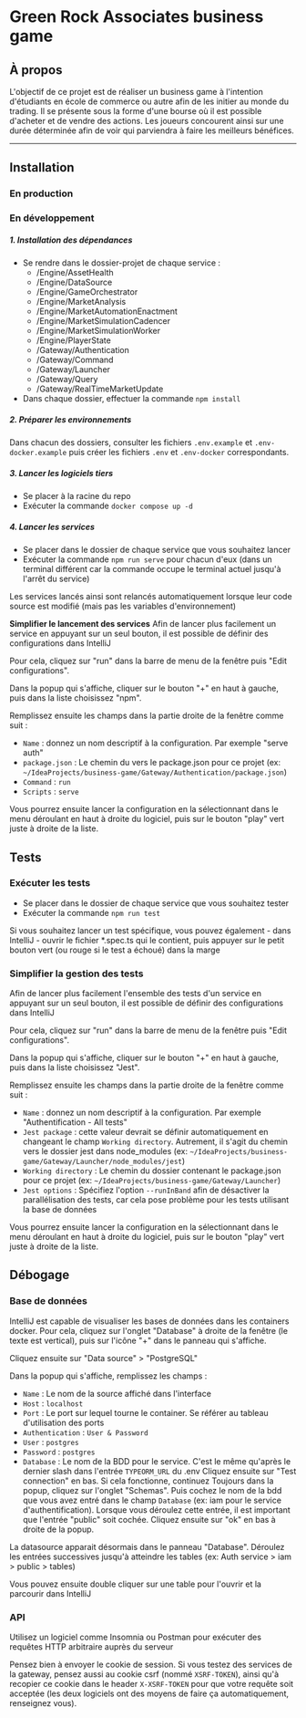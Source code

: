 # Green Rock Associates business game

## À propos
L'objectif de ce projet est de réaliser un business game à l'intention d'étudiants en école de commerce ou autre afin de les initier au monde du trading. Il se présente sous la forme d'une bourse où il est possible d'acheter et de vendre des actions. Les joueurs concourent ainsi sur une durée déterminée afin de voir qui parviendra à faire les meilleurs bénéfices.

---

## Installation
### En production

### En développement
##### 1. Installation des dépendances
- Se rendre dans le dossier-projet de chaque service :
    - /Engine/AssetHealth
    - /Engine/DataSource
    - /Engine/GameOrchestrator
    - /Engine/MarketAnalysis
    - /Engine/MarketAutomationEnactment
    - /Engine/MarketSimulationCadencer
    - /Engine/MarketSimulationWorker
    - /Engine/PlayerState
    - /Gateway/Authentication
    - /Gateway/Command
    - /Gateway/Launcher
    - /Gateway/Query
    - /Gateway/RealTimeMarketUpdate
- Dans chaque dossier, effectuer la commande `npm install`

##### 2. Préparer les environnements
Dans chacun des dossiers, consulter les fichiers `.env.example` et `.env-docker.example` puis créer les fichiers `.env` et `.env-docker` correspondants.

##### 3. Lancer les logiciels tiers
- Se placer à la racine du repo
- Exécuter la commande `docker compose up -d`

##### 4. Lancer les services
- Se placer dans le dossier de chaque service que vous souhaitez lancer
- Exécuter la commande `npm run serve` pour chacun d'eux (dans un terminal différent car la commande occupe le terminal actuel jusqu'à l'arrêt du service)

Les services lancés ainsi sont relancés automatiquement lorsque leur code source est modifié (mais pas les variables d'environnement)

**Simplifier le lancement des services**
Afin de lancer plus facilement un service en appuyant sur un seul bouton, il est possible de définir des configurations dans IntelliJ

Pour cela, cliquez sur "run" dans la barre de menu de la fenêtre puis "Edit configurations".

Dans la popup qui s'affiche, cliquer sur le bouton "+" en haut à gauche, puis dans la liste choisissez "npm".

Remplissez ensuite les champs dans la partie droite de la fenêtre comme suit :
- `Name` : donnez un nom descriptif à la configuration. Par exemple "serve auth"
- `package.json` : Le chemin du vers le package.json pour ce projet (ex: `~/IdeaProjects/business-game/Gateway/Authentication/package.json`)
- `Command` : `run`
- `Scripts` : `serve`

Vous pourrez ensuite lancer la configuration en la sélectionnant dans le menu déroulant en haut à droite du logiciel, puis sur le bouton "play" vert juste à droite de la liste.

## Tests
### Exécuter les tests
- Se placer dans le dossier de chaque service que vous souhaitez tester
- Exécuter la commande `npm run test`

Si vous souhaitez lancer un test spécifique, vous pouvez également - dans IntelliJ - ouvrir le fichier *.spec.ts qui le contient, puis appuyer sur le petit bouton vert (ou rouge si le test a échoué) dans la marge

### Simplifier la gestion des tests
Afin de lancer plus facilement l'ensemble des tests d'un service en appuyant sur un seul bouton, il est possible de définir des configurations dans IntelliJ

Pour cela, cliquez sur "run" dans la barre de menu de la fenêtre puis "Edit configurations".

Dans la popup qui s'affiche, cliquer sur le bouton "+" en haut à gauche, puis dans la liste choisissez "Jest".

Remplissez ensuite les champs dans la partie droite de la fenêtre comme suit :
- `Name` : donnez un nom descriptif à la configuration. Par exemple "Authentification - All tests"
- `Jest package` : cette valeur devrait se définir automatiquement en changeant le champ `Working directory`. Autrement, il s'agit du chemin vers le dossier jest dans node_modules (ex: `~/IdeaProjects/business-game/Gateway/Launcher/node_modules/jest`)
- `Working directory` : Le chemin du dossier contenant le package.json pour ce projet (ex: `~/IdeaProjects/business-game/Gateway/Launcher`)
- `Jest options` : Spécifiez l'option `--runInBand` afin de désactiver la parallélisation des tests, car cela pose problème pour les tests utilisant la base de données

Vous pourrez ensuite lancer la configuration en la sélectionnant dans le menu déroulant en haut à droite du logiciel, puis sur le bouton "play" vert juste à droite de la liste.

## Débogage
### Base de données
IntelliJ est capable de visualiser les bases de données dans les containers docker. Pour cela, cliquez sur l'onglet "Database" à droite de la fenêtre (le texte est vertical), puis sur l'icône "+" dans le panneau qui s'affiche.

Cliquez ensuite sur "Data source" > "PostgreSQL"

Dans la popup qui s'affiche, remplissez les champs :
- `Name` : Le nom de la source affiché dans l'interface
- `Host` : `localhost`
- `Port` : Le port sur lequel tourne le container. Se référer au tableau d'utilisation des ports
- `Authentication` : `User & Password`
- `User` : `postgres`
- `Password` : `postgres`
- `Database` : Le nom de la BDD pour le service. C'est le même qu'après le dernier slash dans l'entrée `TYPEORM_URL` du .env
  Cliquez ensuite sur "Test connection" en bas. Si cela fonctionne, continuez
  Toujours dans la popup, cliquez sur l'onglet "Schemas". Puis cochez le nom de la bdd que vous avez entré dans le champ `Database` (ex: iam pour le service d'authentification). Lorsque vous déroulez cette entrée, il est important que l'entrée "public" soit cochée.
  Cliquez ensuite sur "ok" en bas à droite de la popup.

La datasource apparait désormais dans le panneau "Database". Déroulez les entrées successives jusqu'à atteindre les tables (ex: Auth service > iam > public > tables)

Vous pouvez ensuite double cliquer sur une table pour l'ouvrir et la parcourir dans IntelliJ

### API
Utilisez un logiciel comme Insomnia ou Postman pour exécuter des requêtes HTTP arbitraire auprès du serveur

Pensez bien à envoyer le cookie de session. Si vous testez des services de la gateway, pensez aussi au cookie csrf (nommé `XSRF-TOKEN`), ainsi qu'à recopier ce cookie dans le header `X-XSRF-TOKEN` pour que votre requête soit acceptée (les deux logiciels ont des moyens de faire ça automatiquement, renseignez vous).